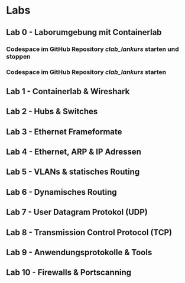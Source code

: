 # Labs

## Lab 0 - Laborumgebung mit Containerlab

### Codespace im GitHub Repository _clab_lankurs_ starten und stoppen

### Codespace im GitHub Repository _clab_lankurs_ starten

## Lab 1 - Containerlab & Wireshark

## Lab 2 - Hubs & Switches

## Lab 3 - Ethernet Frameformate 

## Lab 4 - Ethernet, ARP & IP Adressen

## Lab 5 - VLANs & statisches Routing

## Lab 6 - Dynamisches Routing

## Lab 7 - User Datagram Protokol (UDP)

## Lab 8 - Transmission Control Protocol (TCP)

## Lab 9 - Anwendungsprotokolle & Tools

## Lab 10 - Firewalls & Portscanning

